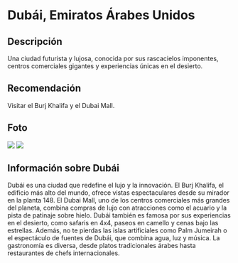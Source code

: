 # Dubái, Emiratos Árabes Unidos

## Descripción
Una ciudad futurista y lujosa, conocida por sus rascacielos imponentes, centros comerciales gigantes y experiencias únicas en el desierto.

## Recomendación
Visitar el Burj Khalifa y el Dubai Mall.

## Foto
![](https://www.visitdubai.com/-/media/gathercontent/poi/b/burj-khalifa/fallback-image/poi-burj-khalifa-3-dtcm-jun-2023.jpg?rev=c7510433089e4a33b1aadc0492dc3da1&cx=0.48&cy=0.38&cw=1556&ch=690) 
![](https://dynamic-media-cdn.tripadvisor.com/media/photo-o/0d/8c/0c/1a/taken-5-years-ago-it.jpg?w=900&h=500&s=1) 

## Información sobre Dubái
Dubái es una ciudad que redefine el lujo y la innovación. El Burj Khalifa, el edificio más alto del mundo, ofrece vistas espectaculares desde su mirador en la planta 148. El Dubai Mall, uno de los centros comerciales más grandes del planeta, combina compras de lujo con atracciones como el acuario y la pista de patinaje sobre hielo. Dubái también es famosa por sus experiencias en el desierto, como safaris en 4x4, paseos en camello y cenas bajo las estrellas. Además, no te pierdas las islas artificiales como Palm Jumeirah o el espectáculo de fuentes de Dubái, que combina agua, luz y música. La gastronomía es diversa, desde platos tradicionales árabes hasta restaurantes de chefs internacionales.